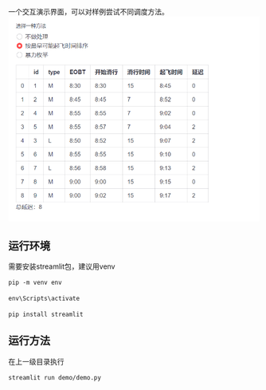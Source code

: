 
一个交互演示界面，可以对样例尝试不同调度方法。
![Alt text](image.png)

## 运行环境

需要安装streamlit包，建议用venv

```
pip -m venv env

env\Scripts\activate

pip install streamlit
```

## 运行方法

在上一级目录执行
```
streamlit run demo/demo.py
```

